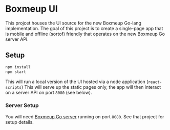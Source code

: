 # Boxmeup UI

This projcet houses the UI source for the new Boxmeup Go-lang implementation. The goal of this project is to create a single-page app that is
mobile and offline (sortof) friendly that operates on the new Boxmeup Go server API.

## Setup

```bash
npm install
npm start
```

This will run a local version of the UI hosted via a node application (`react-scripts`) This will serve up the static pages only,
the app will then interact on a server API on port `8080` (see below).

### Server Setup

You will need [Boxmeup Go server](https://github.com/cjsaylor/boxmeup-go) running on port `8080`. See that project for setup details.
